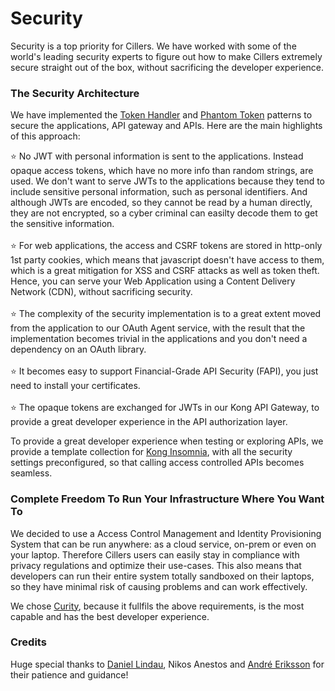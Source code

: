 # Security

Security is a top priority for Cillers. We have worked with some of the world's leading security experts to figure out how to make Cillers extremely secure straight out of the box, without sacrificing the developer experience.&#x20;

### The Security Architecture

We have implemented the [Token Handler](https://curity.io/resources/learn/the-token-handler-pattern/) and [Phantom Token](https://curity.io/resources/learn/phantom-token-pattern/) patterns to secure the applications, API gateway and APIs. Here are the main highlights of this approach:&#x20;

⭐ No JWT with personal information is sent to the applications. Instead opaque access tokens, which have no more info than random strings, are used. We don't want to serve JWTs to the applications because they tend to include sensitive personal information, such as personal identifiers. And although JWTs are encoded, so they cannot be read by a human directly, they are not encrypted, so a cyber criminal can easilty decode them to get the sensitive information.\
\
⭐ For web applications, the access and CSRF tokens are stored in http-only 1st party cookies, which means that javascript doesn't have access to them, which is a great mitigation for XSS and CSRF attacks as well as token theft. Hence, you can serve your Web Application using a Content Delivery Network (CDN), without sacrificing security. \
\
⭐ The complexity of the security implementation is to a great extent moved from the application to our OAuth Agent service, with the result that the implementation becomes trivial in the applications and you don't need a dependency on an OAuth library. \
\
⭐ It becomes easy to support Financial-Grade API Security (FAPI), you just need to install your certificates.\
\
⭐ The opaque tokens are exchanged for JWTs in our Kong API Gateway, to provide a great developer experience in the API authorization layer.

To provide a great developer experience when testing or exploring APIs, we provide a template collection for [Kong Insomnia](https://insomnia.rest/), with all the security settings preconfigured, so that calling access controlled APIs becomes seamless.

### Complete Freedom To Run Your Infrastructure Where You Want To

We decided to use a Access Control Management and Identity Provisioning System that can be run anywhere: as a cloud service, on-prem or even on your laptop. Therefore Cillers users can easily stay in compliance with privacy regulations and optimize their use-cases. This also means that developers can run their entire system totally sandboxed on their laptops, so they have minimal risk of causing problems and can work effectively.

We chose [Curity](https://curity.io/), because it fullfils the above requirements, is the most capable and has the best developer experience. &#x20;

### Credits

Huge special thanks to [Daniel Lindau](https://www.linkedin.com/in/daniel-lindau-8891ab24/), Nikos Anestos and [André Eriksson](https://www.linkedin.com/in/andr%C3%A9-eriksson-5866ba28/) for their patience and guidance!
